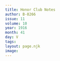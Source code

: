 ```yaml
---
title: Honor Club Notes
author: B-8266
issue: 11
volume: 10
year: 1916
month: 41
day: V
tags:
layout: page.njk
image:
---
```


